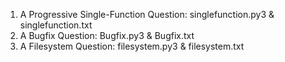1. A Progressive Single-Function Question: singlefunction.py3 & singlefunction.txt
2. A Bugfix Question: Bugfix.py3 & Bugfix.txt
3. A Filesystem Question: filesystem.py3 & filesystem.txt
